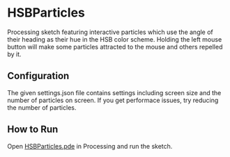 # HSBParticles

Processing sketch featuring interactive particles which use the angle of their heading as their hue in the HSB color scheme. Holding the left mouse button will make some particles attracted to the mouse and others repelled by it.

## Configuration

The given settings.json file contains settings including screen size and the number of particles on screen. If you get performace issues, try reducing the number of particles.

## How to Run

Open [HSBParticles.pde](HSBParticles.pde) in Processing and run the sketch.
